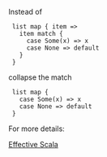 Instead of

     list map { item =>
       item match {
         case Some(x) => x
         case None => default
       }
     }

 collapse the match

     list map {
       case Some(x) => x
       case None => default
     }

 For more details:

 [Effective Scala](https://twitter.github.io/effectivescala/#Formatting-Pattern%20matching)